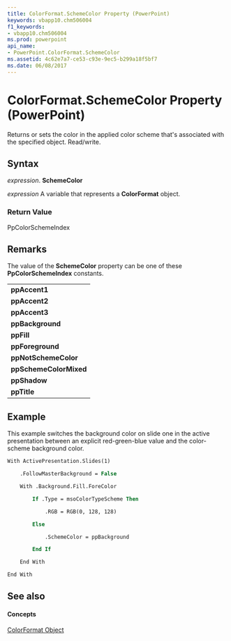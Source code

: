 ```yaml
---
title: ColorFormat.SchemeColor Property (PowerPoint)
keywords: vbapp10.chm506004
f1_keywords:
- vbapp10.chm506004
ms.prod: powerpoint
api_name:
- PowerPoint.ColorFormat.SchemeColor
ms.assetid: 4c62e7a7-ce53-c93e-9ec5-b299a18f5bf7
ms.date: 06/08/2017
---
```



# ColorFormat.SchemeColor Property (PowerPoint)

Returns or sets the color in the applied color scheme that's associated with the specified object. Read/write.


## Syntax

 _expression_. **SchemeColor**

 _expression_ A variable that represents a **ColorFormat** object.


### Return Value

PpColorSchemeIndex


## Remarks

The value of the  **SchemeColor** property can be one of these **PpColorSchemeIndex** constants.


||
|:-----|
|**ppAccent1**|
|**ppAccent2**|
|**ppAccent3**|
|**ppBackground**|
|**ppFill**|
|**ppForeground**|
|**ppNotSchemeColor**|
|**ppSchemeColorMixed**|
|**ppShadow**|
|**ppTitle**|

## Example

This example switches the background color on slide one in the active presentation between an explicit red-green-blue value and the color-scheme background color.


```vb
With ActivePresentation.Slides(1)

    .FollowMasterBackground = False

    With .Background.Fill.ForeColor

        If .Type = msoColorTypeScheme Then

            .RGB = RGB(0, 128, 128)

        Else

            .SchemeColor = ppBackground

        End If

    End With

End With
```


## See also


#### Concepts


[ColorFormat Object](PowerPoint.ColorFormat.md)

